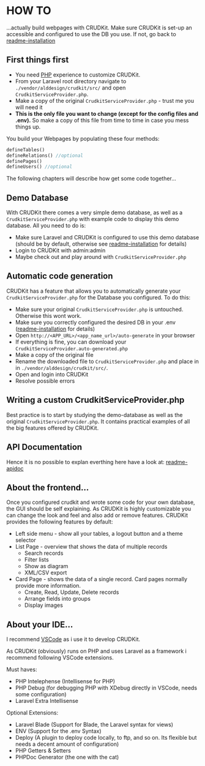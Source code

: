 # HOW TO
...actually build webpages with CRUDKit.
Make sure CRUDKit is set-up an accessible and configured to use the DB you use. If not, go back to [readme-installation](./readme-installation.md) 

## First things first
* You need [PHP](https://www.php.net/) experience to customize CRUDKit.
* From your Laravel root directory navigate to `./vendor/alddesign/crudkit/src/` and open `CrudkitServiceProvider.php`.
* Make a copy of the original `CrudkitServiceProvider.php` - trust me you will need it
* **This is the only file you want to change (except for the config files and .env).**
So make a copy of this file from time to time in case you mess things up.

You build your Webpages by populating these four methods: 
```php
defineTables()
defineRelations() //optional
definePages()
defineUsers() //optional
```
The following chapters will describe how get some code together...

## Demo Database
With CRUDKit there comes a very simple demo database, as well as a `CrudkitServiceProvider.php` with example code to display this demo database.
All you need to do is:
- Make sure Laravel and CRUDKit is configured to use this demo database (should be by default, otherwise see [readme-installation](./readme-installation.md) for details)
- Login to CRUDKit with admin:admin
- Maybe check out and play around with `CrudkitServiceProvider.php`

## Automatic code generation
CRUDKit has a feature that allows you to automatically generate your `CrudkitServiceProvider.php` for the Database you configured.
To do this:
- Make sure your original `CrudkitServiceProvider.php` is untouched. Otherwise this wont work.
- Make sure you correctly configured the desired DB in your .env ([readme-installation](./readme-installation.md) for details)
- Open `http://<APP_URL>/<app_name_url>/auto-generate` in your browser
- If everything is fine, you can download your `CrudkitServiceProvider.auto-generated.php`
- Make a copy of the original file
- Rename the downloaded file to `CrudkitServiceProvider.php` and place in in `./vendor/alddesign/crudkit/src/`.
- Open and login into CRUDKit
- Resolve possible errors

## Writing a custom CrudkitServiceProvider.php
Best practice is to start by studying the demo-database as well as the original `CrudkitServiceProvider.php`. It contains practical examples of all the big features offered by CRUDKit.

## API Documentation
Hence it is no possible to explan everthing here have a look at: [readme-apidoc](./readme-apidoc.md)

## About the frontend...
Once you configured crudkit and wrote some code for your own database, the GUI should be self explaining. As CRUDKit is highly customizable you can change the look and feel and also add or remove features. CRUDKit provides the following features by default:
* Left side menu - show all your tables, a logout button and a theme selector
* List Page - overview that shows the data of multiple records
    * Search records
    * Filter lists
    * Show as diagram
    * XML/CSV export
* Card Page - shows the data of a single record. Card pages normally provide more information. 
    * Create, Read, Update, Delete records
    * Arrange fields into groups
    * Display images

## About your IDE...
I recommend [VSCode](https://code.visualstudio.com/) as i use it to develop CRUDKit. 

As CRUDKit (obviously) runs on PHP and uses Laravel as a framework i recommend following VSCode extensions.

Must haves:
* PHP Intelephense (Intellisense for PHP)
* PHP Debug (for debugging PHP with XDebug directly in VSCode, needs some configuration)
* Laravel Extra Intellisense

Optional Extensions:
* Laravel Blade (Support for Blade, the Laravel syntax for views)
* ENV (Support for the .env Syntax)
* Deploy (A plugin to deploy code locally, to ftp, and so on. Its flexible but needs a decent amount of configuration)
* PHP Getters & Setters
* PHPDoc Generator (the one with the cat)



